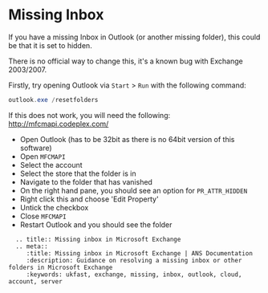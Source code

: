 # Missing Inbox

If you have a missing Inbox in Outlook (or another missing folder), this could be that it is set to hidden.

There is no official way to change this, it's a known bug with Exchange 2003/2007.

Firstly, try opening Outlook via `Start` > `Run` with the following command:

```powershell
outlook.exe /resetfolders
```

If this does not work, you will need the following: <http://mfcmapi.codeplex.com/>

* Open Outlook (has to be 32bit as there is no 64bit version of this software)
* Open `MFCMAPI`
* Select the account
* Select the store that the folder is in
* Navigate to the folder that has vanished
* On the right hand pane, you should see an option for `PR_ATTR_HIDDEN`
* Right click this and choose 'Edit Property'
* Untick the checkbox
* Close `MFCMAPI`
* Restart Outlook and you should see the folder

```eval_rst
  .. title:: Missing inbox in Microsoft Exchange
  .. meta::
     :title: Missing inbox in Microsoft Exchange | ANS Documentation
     :description: Guidance on resolving a missing inbox or other folders in Microsoft Exchange
     :keywords: ukfast, exchange, missing, inbox, outlook, cloud, account, server
```

